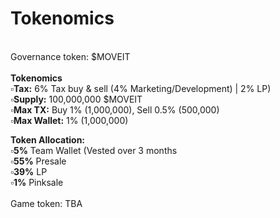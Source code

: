 # Tokenomics

\
Governance token: $MOVEIT\
\
**Tokenomics** \
▫️**Tax:** 6% Tax buy & sell (4% Marketing/Development) | 2% LP) \
▫️**Supply:** 100,000,000 $MOVEIT \
▫️**Max TX:** Buy 1% (1,000,000), Sell 0.5% (500,000) \
▫️**Max Wallet:** 1% (1,000,000)

**Token Allocation:** \
▫️**5%** Team Wallet (Vested over 3 months \
▫️**55%** Presale \
▫️**39%** LP \
▫️**1%** Pinksale\
\
Game token: TBA
